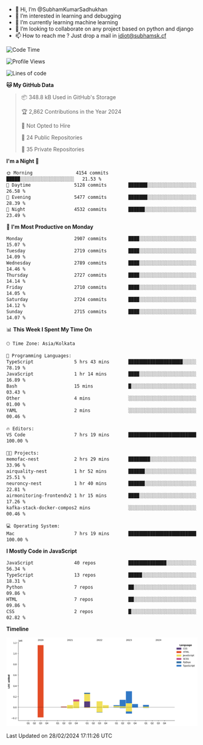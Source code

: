 - 👋 Hi, I’m @SubhamKumarSadhukhan
- 👀 I’m interested in learning and debugging
- 🌱 I’m currently learning machine learning
- 💞️ I’m looking to collaborate on any project based on python and django
- 📫 How to reach me ?
      Just drop a mail in idiot@subhamsk.cf

<!---
SubhamKumarSadhukhan/SubhamKumarSadhukhan is a ✨ special ✨ repository because its `README.md` (this file) appears on your GitHub profile.
You can click the Preview link to take a look at your changes.
--->


<!--START_SECTION:waka-->
![Code Time](http://img.shields.io/badge/Code%20Time-1%2C962%20hrs%2013%20mins-blue)

![Profile Views](http://img.shields.io/badge/Profile%20Views-0-blue)

![Lines of code](https://img.shields.io/badge/From%20Hello%20World%20I%27ve%20Written-2.4%20million%20lines%20of%20code-blue)

**🐱 My GitHub Data** 

> 📦 348.8 kB Used in GitHub's Storage 
 > 
> 🏆 2,862 Contributions in the Year 2024
 > 
> 🚫 Not Opted to Hire
 > 
> 📜 24 Public Repositories 
 > 
> 🔑 35 Private Repositories 
 > 
**I'm a Night 🦉** 

```text
🌞 Morning                4154 commits        █████░░░░░░░░░░░░░░░░░░░░   21.53 % 
🌆 Daytime                5128 commits        ███████░░░░░░░░░░░░░░░░░░   26.58 % 
🌃 Evening                5477 commits        ███████░░░░░░░░░░░░░░░░░░   28.39 % 
🌙 Night                  4532 commits        ██████░░░░░░░░░░░░░░░░░░░   23.49 % 
```
📅 **I'm Most Productive on Monday** 

```text
Monday                   2907 commits        ████░░░░░░░░░░░░░░░░░░░░░   15.07 % 
Tuesday                  2719 commits        ████░░░░░░░░░░░░░░░░░░░░░   14.09 % 
Wednesday                2789 commits        ████░░░░░░░░░░░░░░░░░░░░░   14.46 % 
Thursday                 2727 commits        ████░░░░░░░░░░░░░░░░░░░░░   14.14 % 
Friday                   2710 commits        ████░░░░░░░░░░░░░░░░░░░░░   14.05 % 
Saturday                 2724 commits        ████░░░░░░░░░░░░░░░░░░░░░   14.12 % 
Sunday                   2715 commits        ████░░░░░░░░░░░░░░░░░░░░░   14.07 % 
```


📊 **This Week I Spent My Time On** 

```text
🕑︎ Time Zone: Asia/Kolkata

💬 Programming Languages: 
TypeScript               5 hrs 43 mins       ████████████████████░░░░░   78.19 % 
JavaScript               1 hr 14 mins        ████░░░░░░░░░░░░░░░░░░░░░   16.89 % 
Bash                     15 mins             █░░░░░░░░░░░░░░░░░░░░░░░░   03.43 % 
Other                    4 mins              ░░░░░░░░░░░░░░░░░░░░░░░░░   01.00 % 
YAML                     2 mins              ░░░░░░░░░░░░░░░░░░░░░░░░░   00.46 % 

🔥 Editors: 
VS Code                  7 hrs 19 mins       █████████████████████████   100.00 % 

🐱‍💻 Projects: 
memofac-nest             2 hrs 29 mins       ████████░░░░░░░░░░░░░░░░░   33.96 % 
airquality-nest          1 hr 52 mins        ██████░░░░░░░░░░░░░░░░░░░   25.51 % 
neuroncy-nest            1 hr 40 mins        ██████░░░░░░░░░░░░░░░░░░░   22.81 % 
airmonitoring-frontendv2 1 hr 15 mins        ████░░░░░░░░░░░░░░░░░░░░░   17.26 % 
kafka-stack-docker-compos2 mins              ░░░░░░░░░░░░░░░░░░░░░░░░░   00.46 % 

💻 Operating System: 
Mac                      7 hrs 19 mins       █████████████████████████   100.00 % 
```

**I Mostly Code in JavaScript** 

```text
JavaScript               40 repos            ██████████████░░░░░░░░░░░   56.34 % 
TypeScript               13 repos            █████░░░░░░░░░░░░░░░░░░░░   18.31 % 
Python                   7 repos             ██░░░░░░░░░░░░░░░░░░░░░░░   09.86 % 
HTML                     7 repos             ██░░░░░░░░░░░░░░░░░░░░░░░   09.86 % 
CSS                      2 repos             █░░░░░░░░░░░░░░░░░░░░░░░░   02.82 % 
```



**Timeline**

![Lines of Code chart](https://raw.githubusercontent.com/SubhamKumarSadhukhan/SubhamKumarSadhukhan/main/assets/bar_graph.png)


 Last Updated on 28/02/2024 17:11:26 UTC
<!--END_SECTION:waka-->

